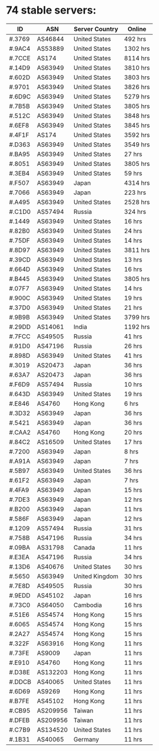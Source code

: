 # 74 stable servers:

| ID | ASN | Server Country | Online |
| ------ | ------ | ------ | ------ |
| #.3769 | AS46844 | United States | 492 hrs |
| #.9AC4 | AS53889 | United States | 1302 hrs |
| #.7CCE | AS174 | United States | 8114 hrs |
| #.14D9 | AS63949 | United States | 3810 hrs |
| #.602D | AS63949 | United States | 3803 hrs |
| #.9701 | AS63949 | United States | 3826 hrs |
| #.6D9C | AS63949 | United States | 5279 hrs |
| #.7B5B | AS63949 | United States | 3805 hrs |
| #.512C | AS63949 | United States | 3848 hrs |
| #.6EF8 | AS63949 | United States | 3845 hrs |
| #.4F1F | AS174 | United States | 3592 hrs |
| #.D363 | AS63949 | United States | 3549 hrs |
| #.BA95 | AS63949 | United States | 27 hrs |
| #.8051 | AS63949 | United States | 3805 hrs |
| #.3EB4 | AS63949 | United States | 59 hrs |
| #.F507 | AS63949 | Japan | 4314 hrs |
| #.7066 | AS63949 | Japan | 223 hrs |
| #.A495 | AS63949 | United States | 2528 hrs |
| #.C1D0 | AS57494 | Russia | 324 hrs |
| #.1449 | AS63949 | United States | 16 hrs |
| #.82B0 | AS63949 | United States | 24 hrs |
| #.75DF | AS63949 | United States | 14 hrs |
| #.8D97 | AS63949 | United States | 3811 hrs |
| #.39CD | AS63949 | United States | 13 hrs |
| #.664D | AS63949 | United States | 16 hrs |
| #.B445 | AS63949 | United States | 3805 hrs |
| #.07F7 | AS63949 | United States | 14 hrs |
| #.900C | AS63949 | United States | 19 hrs |
| #.37D0 | AS63949 | United States | 21 hrs |
| #.9B9B | AS63949 | United States | 3799 hrs |
| #.29DD | AS14061 | India | 1192 hrs |
| #.7FCC | AS49505 | Russia | 41 hrs |
| #.91D0 | AS47196 | Russia | 26 hrs |
| #.898D | AS63949 | United States | 41 hrs |
| #.3019 | AS20473 | Japan | 36 hrs |
| #.63A7 | AS20473 | Japan | 36 hrs |
| #.F6D9 | AS57494 | Russia | 10 hrs |
| #.643D | AS63949 | United States | 19 hrs |
| #.E846 | AS4760 | Hong Kong | 6 hrs |
| #.3D32 | AS63949 | Japan | 36 hrs |
| #.5421 | AS63949 | Japan | 36 hrs |
| #.CAA2 | AS4760 | Hong Kong | 20 hrs |
| #.84C2 | AS16509 | United States | 17 hrs |
| #.7200 | AS63949 | Japan | 8 hrs |
| #.A91A | AS63949 | Japan | 7 hrs |
| #.5B97 | AS63949 | United States | 36 hrs |
| #.61F2 | AS63949 | Japan | 7 hrs |
| #.4FA9 | AS63949 | Japan | 15 hrs |
| #.7DE3 | AS63949 | Japan | 12 hrs |
| #.B200 | AS63949 | Japan | 11 hrs |
| #.586F | AS63949 | Japan | 12 hrs |
| #.1209 | AS57494 | Russia | 31 hrs |
| #.758B | AS47196 | Russia | 34 hrs |
| #.09BA | AS31798 | Canada | 11 hrs |
| #.E3EA | AS47196 | Russia | 34 hrs |
| #.13D6 | AS40676 | United States | 30 hrs |
| #.5650 | AS63949 | United Kingdom | 30 hrs |
| #.7E8D | AS49505 | Russia | 30 hrs |
| #.9EDD | AS45102 | Japan | 16 hrs |
| #.73C0 | AS64050 | Cambodia | 16 hrs |
| #.51E6 | AS54574 | Hong Kong | 15 hrs |
| #.6065 | AS54574 | Hong Kong | 15 hrs |
| #.2A27 | AS54574 | Hong Kong | 15 hrs |
| #.322F | AS63916 | Hong Kong | 11 hrs |
| #.73FE | AS9009 | Japan | 11 hrs |
| #.E910 | AS4760 | Hong Kong | 11 hrs |
| #.D38E | AS132203 | Hong Kong | 11 hrs |
| #.DDCB | AS40065 | United States | 11 hrs |
| #.6D69 | AS9269 | Hong Kong | 11 hrs |
| #.B7FE | AS45102 | Hong Kong | 11 hrs |
| #.CB95 | AS209956 | Taiwan | 11 hrs |
| #.DFEB | AS209956 | Taiwan | 11 hrs |
| #.C7B9 | AS134520 | United States | 11 hrs |
| #.1B31 | AS40065 | Germany | 11 hrs |

